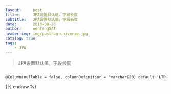 ```yaml
---
layout:     post
title:      JPA设置默认值，字段长度
subtitle:   JPA设置默认值，字段长度
date:       2018-08-28
author:     wenfengSAT
header-img: img/post-bg-universe.jpg
catalog: true
tags:
    - JPA
---
```


>JPA设置默认值，字段长度

```hbs

@Column(nullable = false, columnDefinition = "varchar(20) default 'LTD'")

```
{% endraw %}